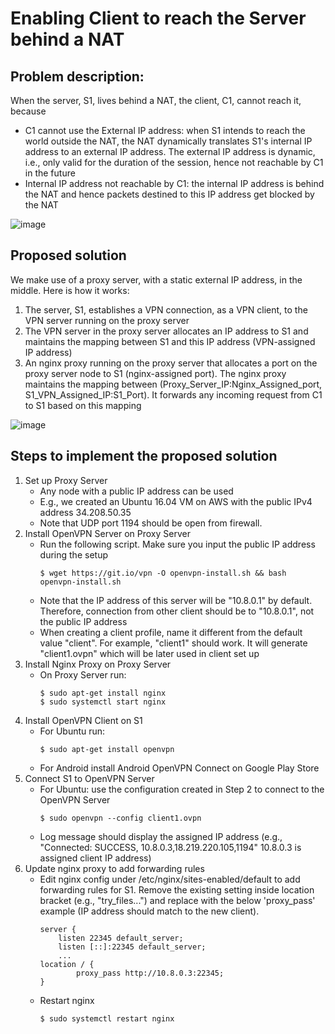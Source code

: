 
# Enabling Client to reach the Server behind a NAT

## Problem description:
When the server, S1, lives behind a NAT, the client, C1, cannot reach it, because
-	C1 cannot use the External IP address: when S1 intends to reach the world outside the NAT, the NAT dynamically translates S1's internal IP address to an external IP address. The external IP address is dynamic, i.e., only valid for the duration of the session, hence not reachable by C1 in the future
-	Internal IP address not reachable by C1: the internal IP address is behind the NAT and hence packets destined to this IP address get blocked by the NAT
	
![image](ProblemDescription.PNG)

## Proposed solution
We make use of a proxy server, with a static external IP address, in the middle. Here is how it works:
1.   The server, S1, establishes a VPN connection, as a VPN client, to the VPN server running on the proxy server
2.   The VPN server in the proxy server allocates an IP address to S1 and maintains the mapping between S1 and this IP address (VPN-assigned IP address)
3.   An nginx proxy running on the proxy server that allocates a port on the proxy server node to S1 (nginx-assigned port). The nginx proxy maintains the mapping between (Proxy_Server_IP:Nginx_Assigned_port, S1_VPN_Assigned_IP:S1_Port). It forwards any incoming request from C1 to S1 based on this mapping

![image](ProposedSolution.PNG)

## Steps to implement the proposed solution
1. Set up Proxy Server
    - Any node with a public IP address can be used
    - E.g., we created an Ubuntu 16.04 VM on AWS with the public IPv4 address 34.208.50.35    
    - Note that UDP port 1194 should be open from firewall.
2. Install OpenVPN Server on Proxy Server
    - Run the following script. Make sure you input the public IP address during the setup
        ```
        $ wget https://git.io/vpn -O openvpn-install.sh && bash openvpn-install.sh
        ```
    - Note that the IP address of this server will be "10.8.0.1" by default. Therefore, connection from other client should be to "10.8.0.1", not the public IP address
    - When creating a client profile, name it different from the default value "client". For example, "client1" should work. It will generate "client1.ovpn" which will be later used in client set up
3. Install Nginx Proxy on Proxy Server
    - On Proxy Server run:
        ```
        $ sudo apt-get install nginx
        $ sudo systemctl start nginx
        ```
4. Install OpenVPN Client on S1
    - For Ubuntu run:
        ```
        $ sudo apt-get install openvpn
        ```
    - For Android install Android OpenVPN Connect on Google Play Store    
5.  Connect S1 to OpenVPN Server
    - For Ubuntu: use the configuration created in Step 2 to connect to the OpenVPN Server
        ```
        $ sudo openvpn --config client1.ovpn
        ```
    - Log message should display the assigned IP address (e.g., "Connected: SUCCESS, 10.8.0.3,18.219.220.105,1194" 10.8.0.3 is assigned client IP address)
6.  Update nginx proxy to add forwarding rules
    - Edit nginx config under /etc/nginx/sites-enabled/default to add forwarding rules for S1. Remove the existing setting inside location bracket (e.g., "try_files...") and replace with the below 'proxy_pass' example (IP address should match to the new client). 
        ```
        server {
            listen 22345 default_server;
            listen [::]:22345 default_server;
            ...
        location / {
                proxy_pass http://10.8.0.3:22345;
        }
        ```
    -  Restart nginx
        ```
        $ sudo systemctl restart nginx
        ```
